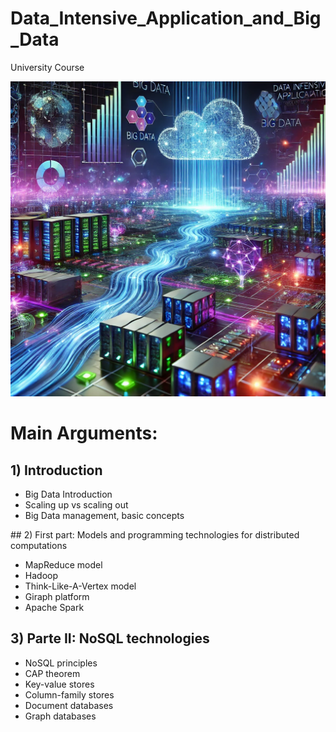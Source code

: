 # Data_Intensive_Application_and_Big_Data
University Course 


![Logo del progetto](./img/img1) 

# Main Arguments:

## 1) Introduction
- Big Data Introduction
- Scaling up vs scaling out
- Big Data management, basic concepts

## 2) First part: Models and programming technologies for distributed computations 
- MapReduce model 
- Hadoop
- Think-Like-A-Vertex model
- Giraph platform
- Apache Spark

## 3) Parte II: NoSQL technologies
- NoSQL principles
- CAP theorem
- Key-value stores
- Column-family stores
- Document databases
- Graph databases
